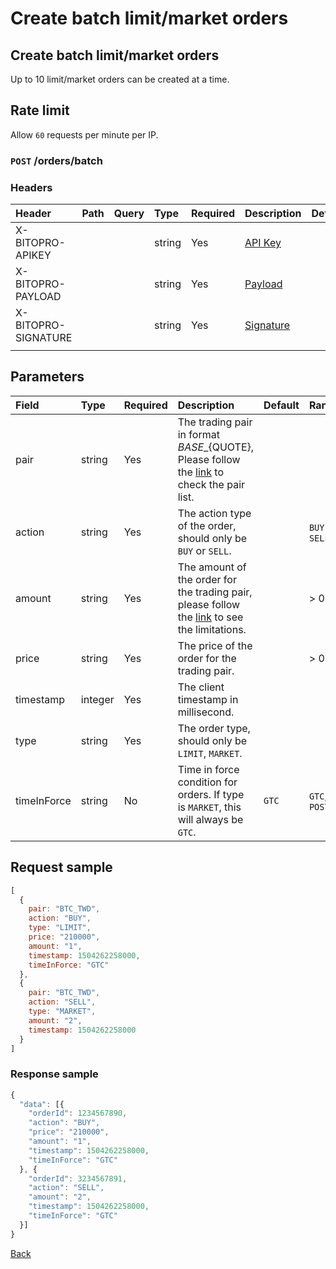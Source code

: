 # Create batch limit/market orders

## Create batch limit/market orders

Up to 10 limit/market orders can be created at a time.

## Rate limit

Allow `60` requests per minute per IP.

### `POST` /orders/batch

### Headers

| Header | Path | Query | Type | Required | Description | Default | Range | Example |
| :--- | :--- | :--- | :--- | :--- | :--- | :--- | :--- | :--- |
| X-BITOPRO-APIKEY |  |  | string | Yes | [API Key](../authentication.md#api-key) |  |  |  |
| X-BITOPRO-PAYLOAD |  |  | string | Yes | [Payload](../authentication.md#payload) |  |  |  |
| X-BITOPRO-SIGNATURE |  |  | string | Yes | [Signature](../authentication.md#signature) |  |  |  |
|  |  |  |  |  |  |  |  |  |

## Parameters

| Field | Type | Required | Description | Default | Range | Example |
| :--- | :--- | :--- | :--- | :--- | :--- | :--- |
| pair | string | Yes | The trading pair in format ${BASE}\_${QUOTE}, Please follow the [link](https://www.bitopro.com/fees) to check the pair list. | | | bito\_eth |
| action | string | Yes | The action type of the order, should only be `BUY` or `SELL`. | | `BUY` or `SELL` | `BUY` |
| amount | string | Yes | The amount of the order for the trading pair, please follow the [link](https://www.bitopro.com/fees) to see the limitations. | | > 0 |  100 |
| price | string | Yes | The price of the order for the trading pair. | | > 0 | 10 |
| timestamp | integer | Yes | The client timestamp in millisecond. | | | 1504262258000 |
| type | string | Yes | The order type, should only be `LIMIT`, `MARKET`. |
| timeInForce | string | No | Time in force condition for orders. If type is `MARKET`, this will always be `GTC`. | `GTC` | `GTC`, `POST_ONLY` | POST_ONLY |


## Request sample

```javascript
[
  {
    pair: "BTC_TWD",
    action: "BUY",
    type: "LIMIT",
    price: "210000",
    amount: "1",
    timestamp: 1504262258000,
    timeInForce: "GTC"
  }, 
  {
    pair: "BTC_TWD",
    action: "SELL",
    type: "MARKET",
    amount: "2",
    timestamp: 1504262258000
  }
]
```

### Response sample

```javascript
{
  "data": [{
    "orderId": 1234567890,
    "action": "BUY",
    "price": "210000",
    "amount": "1",
    "timestamp": 1504262258000,
    "timeInForce": "GTC"
  }, {
    "orderId": 3234567891,
    "action": "SELL",
    "amount": "2",
    "timestamp": 1504262258000,
    "timeInForce": "GTC"
  }]
}
```

[Back](../rest.md)

